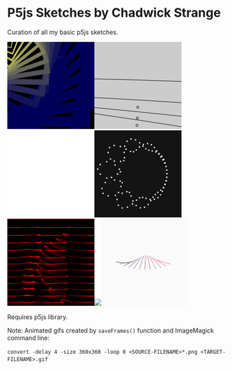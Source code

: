 # P5js Sketches by Chadwick Strange

Curation of all my basic p5js sketches.

<img src="https://raw.githubusercontent.com/cstrangedk/p5js-sketches/master/18MAR2017/18MAR2017-animated.gif" height=200, weight=200 /><img src="https://raw.githubusercontent.com/cstrangedk/p5js-sketches/master/19MAR2017/19MAR2017-animated.gif" height=200, weight=200 /><img src="https://raw.githubusercontent.com/cstrangedk/p5js-sketches/master/20MAR2017/20MAR2017-animated.gif" height=200, weight=200 /><img src="https://raw.githubusercontent.com/cstrangedk/p5js-sketches/master/21MAR2017/21MAR2017-animated.gif" height=200, weight=200 /><img src="https://raw.githubusercontent.com/cstrangedk/p5js-sketches/master/22MAR2017/22MAR2017-animated.gif" height=200, weight=200 /><img src="https://raw.githubusercontent.com/cstrangedk/p5js-sketches/master/23MAR2017/23MAR2017-animated.gif" height=200, weight=200 /><img src="https://raw.githubusercontent.com/cstrangedk/p5js-sketches/master/24MAR2017/24MAR2017-animated.gif" height=200, weight=200 />

Requires p5js library.

Note:
Animated gifs created by `saveFrames()` function and ImageMagick command line:

`convert -delay 4 -size 360x360 -loop 0 <SOURCE-FILENAME>*.png <TARGET-FILENAME>.gif`
